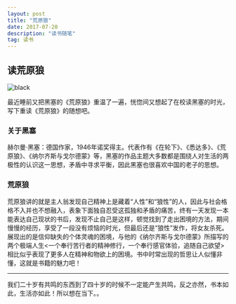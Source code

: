 ```yaml
---
layout: post
title: "荒原狼"
date: 2017-07-20 
description: "读书随笔"
tag: 读书 
---  
```

## 读荒原狼
![black](http://ou3sec0jp.bkt.clouddn.com/2017-06-24%2010.26.03%203.jpg)

最近睡前又把黑塞的《荒原狼》重温了一遍，恍惚间又想起了在校读黑塞的时光，写下重读《荒原狼》的随想吧。
### 关于黑塞
赫尔曼·黑塞：德国作家，1946年诺奖得主。代表作有《在轮下》、《悉达多》、《荒原狼》、《纳尔齐斯与戈尔德蒙》等，黑塞的作品主题大多数都是围绕人对生活的两极性的认识这一思想，矛盾中寻求平衡，因此黑塞也很喜欢中国的老子的思想。
### 荒原狼
荒原狼讲的就是主人翁发现自己精神上是藏着“人性”和“狼性”的人，因此与社会格格不入并也不想融入，表象下面独自忍受这孤独和矛盾的痛苦，终有一天发现一本能表达自己现状的书后，发现不止自己是这样，顿觉找到了走出困境的方法，期间慢慢的经历，享受了一段没有烦恼的时光，但最后还是“狼性”发作，将女友杀死。展现出的是信仰缺失的个体灵魂的困境，与他的《纳尔齐斯与戈尔德蒙》所描写的两个极端人生<一个奉行苦行者的精神修行，一个奉行感官体验，追随自己欲望>相比似乎表现了更多人在精神和物欲上的困境。书中时常出现的哲思让人似懂非懂，这就是书籍的魅力吧！

----------

我们二十岁有共鸣的东西到了四十岁的时候不一定能产生共鸣，反之亦然，书本如此，生活亦如此！所以想在当下。。
